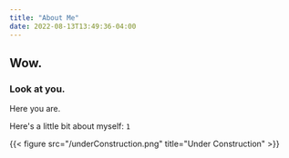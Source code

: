```yaml
---
title: "About Me"
date: 2022-08-13T13:49:36-04:00
---
```


## Wow.

### Look at you.

Here you are.

Here's a little bit about myself: `1`

{{< figure src="/underConstruction.png" title="Under Construction" >}}
